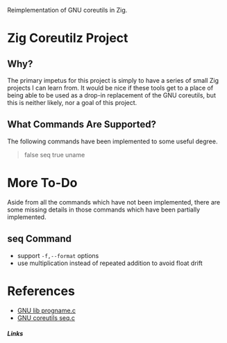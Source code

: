 Reimplementation of GNU coreutils in Zig.

Zig Coreutilz Project
=====================

Why?
----
The primary impetus for this project is simply to have a series of small Zig
projects I can learn from.  It would be nice if these tools get to a place of
being able to be used as a drop-in replacement of the GNU coreutils, but this
is neither likely, nor a goal of this project.

What Commands Are Supported?
----------------------------
The following commands have been implemented to some useful degree.

> false seq true uname

More To-Do
==========
Aside from all the commands which have not been implemented, there are some
missing details in those commands which have been partially implemented.

seq Command
-----------
 * support `-f,--format` options
 * use multiplication instead of repeated addition to avoid float drift

References
==========
 * [GNU lib progname.c][1]
 * [GNU coreutils seq.c][2]

##### Links

[1]: <https://github.com/coreutils/gnulib/blob/master/lib/progname.c> "progname.c"

[2]: <https://github.com/coreutils/coreutils/blob/master/src/seq.c> "seq.c"
